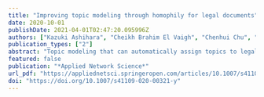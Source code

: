 ```yaml
---
title: "Improving topic modeling through homophily for legal documents"
date: 2020-10-01
publishDate: 2021-04-01T02:47:20.095996Z
authors: ["Kazuki Ashihara", "Cheikh Brahim El Vaigh", "Chenhui Chu", "Benjamin Renoust", "Noriko Okubo", "Noriko Takemura", "Yuta Nakashima", "Hajime Nagahara"]
publication_types: ["2"]
abstract: "Topic modeling that can automatically assign topics to legal documents is very important in the domain of computational law. The relevance of the modeled topics strongly depends on the legal context they are used in. On the other hand, references to laws and prior cases are key elements for judges to rule on a case. Taken together, these references form a network, whose structure can be analysed with network analysis. However, the content of the referenced documents may not be always accessed. Even in that case, the reference structure itself shows that documents share latent similar characteristics. We propose to use this latent structure to improve topic modeling of law cases using document homophily. In this paper, we explore the use of homophily networks extracted from two types of references: prior cases and statute laws, to enhance topic modeling on legal case documents. We conduct in detail, an analysis on a dataset consisting of rich legal cases, i.e., the COLIEE dataset, to create these networks. The homophily networks consist of nodes for legal cases, and edges with weights for the two families of references between the case nodes. We further propose models to use the edge weights for topic modeling. In particular, we propose a cutting model and a weighting model to improve the relational topic model (RTM). The cutting model uses edges with weights higher than a threshold as document links in RTM; the weighting model uses the edge weights to weight the link probability function in RTM. The weights can be obtained either from the co-citations or from the cosine similarity based on an embedding of the homophily networks. Experiments show that the use of the homophily networks for topic modeling significantly outperforms previous studies, and the weighting model is more effective than the cutting model."
featured: false
publication: "*Applied Network Science*"
url_pdf: "https://appliednetsci.springeropen.com/articles/10.1007/s41109-020-00321-y"
doi: "https://doi.org/10.1007/s41109-020-00321-y"
---
```


